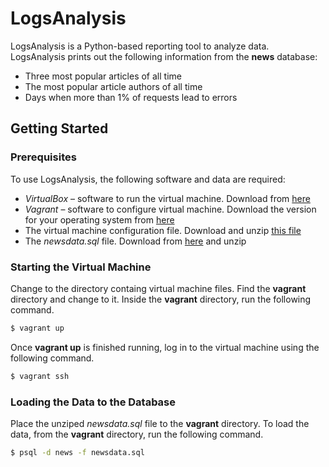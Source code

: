 # LogsAnalysis
LogsAnalysis is a Python-based reporting tool to analyze data. LogsAnalysis prints out the following information from the **news** database:
  - Three most popular articles of all time
  - The most popular article authors of all time
  - Days when more than 1% of requests lead to errors
## Getting Started
### Prerequisites
To use LogsAnalysis, the following software and data are required:
  - *VirtualBox* – software to run the virtual machine. Download from [here](https://www.virtualbox.org/wiki/Download_Old_Builds_5_1)
  - *Vagrant* – software to configure virtual machine. Download the version for your operating system from [here](https://www.vagrantup.com/downloads.html)
  - The virtual machine configuration file. Download and unzip [this file](https://s3.amazonaws.com/video.udacity-data.com/topher/2018/April/5acfbfa3_fsnd-virtual-machine/fsnd-virtual-machine.zip)
  - The *newsdata.sql* file. Download from [here](https://d17h27t6h515a5.cloudfront.net/topher/2016/August/57b5f748_newsdata/newsdata.zip) and unzip

### Starting the Virtual Machine
Change to the directory containg virtual machine files. Find the **vagrant** directory and change to it. Inside the **vagrant** directory, run the following command.
```sh
$ vagrant up
```
Once **vagrant up** is finished running, log in to the virtual machine using the following command.
```sh
$ vagrant ssh
```
### Loading the Data to the Database
Place the unziped *newsdata.sql* file to the **vagrant** directory. To load the data, from the **vagrant** directory, run the following command.
```sh
$ psql -d news -f newsdata.sql
